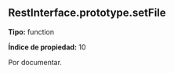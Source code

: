 ## RestInterface.prototype.setFile

**Tipo:** function

**Índice de propiedad:** 10

Por documentar.



